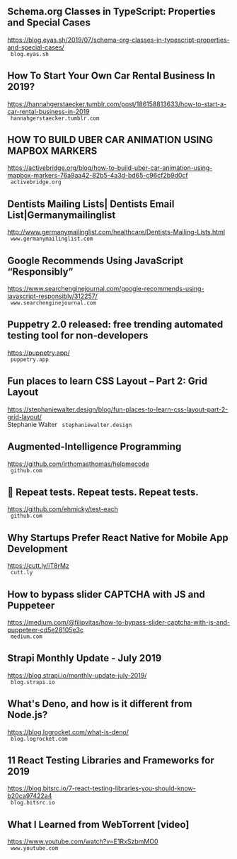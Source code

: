 ## Schema.org Classes in TypeScript: Properties and Special Cases  
https://blog.eyas.sh/2019/07/schema-org-classes-in-typescript-properties-and-special-cases/  
 ` blog.eyas.sh`
  

## How To Start Your Own Car Rental Business In 2019?  
https://hannahgerstaecker.tumblr.com/post/186158813633/how-to-start-a-car-rental-business-in-2019  
 ` hannahgerstaecker.tumblr.com`
  

## HOW TO BUILD UBER CAR ANIMATION USING MAPBOX MARKERS  
https://activebridge.org/blog/how-to-build-uber-car-animation-using-mapbox-markers-76a9aa42-82b5-4a3d-bd65-c96cf2b9d0cf  
 ` activebridge.org`
  

## Dentists Mailing Lists| Dentists Email List|Germanymailinglist  
http://www.germanymailinglist.com/healthcare/Dentists-Mailing-Lists.html  
 ` www.germanymailinglist.com`
  

## Google Recommends Using JavaScript “Responsibly”  
https://www.searchenginejournal.com/google-recommends-using-javascript-responsibly/312257/  
 ` www.searchenginejournal.com`
  

## Puppetry 2.0 released: free trending automated testing tool for non-developers  
https://puppetry.app/  
 ` puppetry.app`
  

## Fun places to learn CSS Layout – Part 2: Grid Layout  
https://stephaniewalter.design/blog/fun-places-to-learn-css-layout-part-2-grid-layout/  
Stephanie Walter ` stephaniewalter.design`
  

## Augmented-Intelligence Programming  
https://github.com/irthomasthomas/helpmecode  
 ` github.com`
  

## 🤖 Repeat tests. Repeat tests. Repeat tests.  
https://github.com/ehmicky/test-each  
 ` github.com`
  

## Why Startups Prefer React Native for Mobile App Development  
https://cutt.ly/iT8rMz  
 ` cutt.ly`
  

## How to bypass slider CAPTCHA with JS and Puppeteer  
https://medium.com/@filipvitas/how-to-bypass-slider-captcha-with-js-and-puppeteer-cd5e28105e3c  
 ` medium.com`
  

## Strapi Monthly Update - July 2019  
https://blog.strapi.io/monthly-update-july-2019/  
 ` blog.strapi.io`
  

## What's Deno, and how is it different from Node.js?  
https://blog.logrocket.com/what-is-deno/  
 ` blog.logrocket.com`
  

## 11 React Testing Libraries and Frameworks for 2019  
https://blog.bitsrc.io/7-react-testing-libraries-you-should-know-b20ca97422a4  
 ` blog.bitsrc.io`
  

## What I Learned from WebTorrent [video]  
https://www.youtube.com/watch?v=E1RxSzbmMO0  
 ` www.youtube.com`
  

